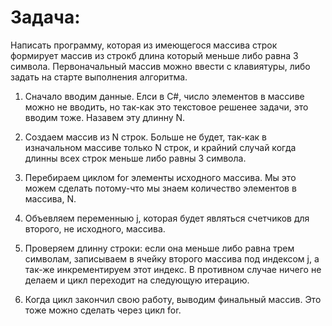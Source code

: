 # Задача:

Написать программу, которая из имеющегося массива строк формирует массив из строкб длина который
меньше либо равна 3 символа. Первоначальный массив можно ввести с клавиятуры, либо задать на старте
выполнения алгоритма. 

1. Сначало вводим данные. Елси в C#, число элементов в массиве можно не вводить, но так-как это
текстовое решенее задачи, это вводим тоже. Назавем эту длинну N.

2. Создаем массив из N строк. Больше не будет, так-как в изначальном массиве только N строк,
и крайний случай когда длинны всех строк меньше либо равны 3 символа.

3. Перебираем циклом for элементы исходного массива. Мы это можем сделать потому-что мы знаем количество элементов в массива, N.

4. Объевляем переменныю j, которая будет являться счетчиков для второго, не исходного, массива.

5. Проверяем длинну строки: если она меньше либо равна трем символам, записываем в ячейку второго массива под индексом j, а так-же инкрементируем этот индекс. В противном случае ничего не делаем и цикл переходит на следующую итерацию.

6. Когда цикл закончил свою работу, выводим финальный массив. Это тоже можно сделать через цикл for.
